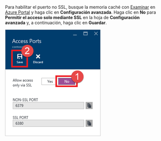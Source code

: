 Para habilitar el puerto no SSL, busque la memoria caché con [Examinar](../articles/redis-cache/cache-configure.md#configure-redis-cache-settings) en [Azure Portal](https://portal.azure.com) y haga clic en **Configuración avanzada**. Haga clic en **No** para **Permitir el acceso solo mediante SSL** en la hoja de **Configuración avanzada** y, a continuación, haga clic en **Guardar**.

![Configuración de caché en Redis](media/redis-cache-non-ssl-port/redis-cache-non-ssl-port.png)



<!--HONumber=Feb17_HO2-->


